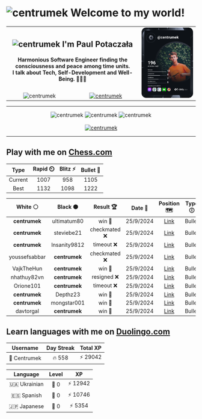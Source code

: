 <h1>
  <img
    src="https://emojis.slackmojis.com/emojis/images/1531849430/4246/blob-sunglasses.gif"
    width="30"
    alt="centrumek"
  />
  Welcome to my world!
</h1>

<table>
  <tbody>
    <tr>
      <td align="center" width="70%" colspan="2">
        <h2>
          <img
            src="https://raw.githubusercontent.com/MartinHeinz/MartinHeinz/master/wave.gif"
            width="30px"
            alt="centrumek"
          />
          I'm Paul Potaczała
        </h2>
        <h4>
          Harmonious Software Engineer finding the consciousness and peace among time units.
          <br/>
          I talk about Tech, Self-Development and Well-Being. 🌿🧘🚀
        </h4>
      </td>
      <td width="30%" rowspan="2">
        <a href="https://app.daily.dev/centrumek">
          <img
            src="./devcard.svg"
            alt="centrumek"
          />
        </a>
      </td>
    </tr>
    <tr align="center">
      <td>
        <img
          src="https://komarev.com/ghpvc/?username=centrumek&label=visitors&color=0e75b6&style=flat"
          alt="centrumek"
        >
      </td>
      <td>
        <a href="https://stackoverflow.com/users/14496012/centrumek">
          <img
            src="https://stackoverflow.com/users/flair/14496012.png?theme=dark"
            alt="centrumek"
          >
        </a>
      </td>
    </tr>
  </tbody>
</table>

---
<div align="center">
  <img 
    src="https://github-readme-stats.vercel.app/api?username=centrumek&show_icons=true&count_private=true&theme=dark&hide_border=true&hide=issues,contribs&bg_color=00000000"
    alt="centrumek"
  />
  <img
    src="https://github-readme-stats.vercel.app/api/top-langs/?username=centrumek&layout=compact&hide_border=true&theme=dark&bg_color=00000000&langs_count=6&exclude_repo=air-statistic-app"
    alt="centrumek"
  />
  <img 
    src="https://github-readme-streak-stats.herokuapp.com?user=centrumek&theme=dark&hide_border=true&background=FFFFFF00"
    alt="centrumek"
  />
  <br/>
  <br/>
  <a href="https://www.buymeacoffee.com/centrumek">
    <img
      src="https://cdn.buymeacoffee.com/buttons/v2/default-orange.png"
      height="50"
      width="210"
      alt="centrumek"
    />
  </a>
</div>

---

## Play with me on [Chess.com](https://www.chess.com/member/centrumek)

<div align="center">
<!--START_SECTION:chessStats-->
<!-- Automatically generated with https://github.com/Balastrong/chess-stats-action -->

| Type | Rapid ⏲️ | Blitz ⚡ | Bullet 🔫 |
|:---:|:---:|:---:|:---:|
| Current | 1007 | 958 | 1105 |
| Best | 1132 | 1098 | 1222 |

| White ⚪ | Black ⚫ | Result 🏆 | Date 📅 | Position 🗺️ | Type 🕕 |
|:---:|:---:|:---:|:---:|:---:|:---:|
| **centrumek** | ultimatum80 | win 🥇 | 25/9/2024 | <a href="http://www.ee.unb.ca/cgi-bin/tervo/fen.pl?select=8/6P1/1R6/pP6/k7/5P2/3K4/8 b - -">Link</a> | Bullet |
| **centrumek** | steviebe21 | checkmated ❌ | 25/9/2024 | <a href="http://www.ee.unb.ca/cgi-bin/tervo/fen.pl?select=3Q1bk1/1p1R1p1p/4b1p1/4P1Kn/2p2P2/6q1/8/8 w - -">Link</a> | Bullet |
| **centrumek** | Insanity9812 | timeout ❌ | 25/9/2024 | <a href="http://www.ee.unb.ca/cgi-bin/tervo/fen.pl?select=r7/8/8/2p1p3/2Pk1p1p/p7/4R3/5K2 w - -">Link</a> | Bullet |
| youssefsabbar | **centrumek** | checkmated ❌ | 25/9/2024 | <a href="http://www.ee.unb.ca/cgi-bin/tervo/fen.pl?select=r1b5/p7/1np5/1p3p2/6kQ/P2P2P1/1P4P1/4R1K1 b - -">Link</a> | Bullet |
| VajkTheHun | **centrumek** | win 🥇 | 25/9/2024 | <a href="http://www.ee.unb.ca/cgi-bin/tervo/fen.pl?select=8/8/8/1k6/pp4p1/1Pb1KbP1/P4P2/8 w - -">Link</a> | Bullet |
| nhathuy82vn | **centrumek** | resigned ❌ | 25/9/2024 | <a href="http://www.ee.unb.ca/cgi-bin/tervo/fen.pl?select=4Q3/3k1P2/2p1p3/2PpP2P/pB1P4/P7/4b1K1/8 b - -">Link</a> | Bullet |
| Orione101 | **centrumek** | timeout ❌ | 25/9/2024 | <a href="http://www.ee.unb.ca/cgi-bin/tervo/fen.pl?select=8/pp6/2p5/3p1B2/3P3k/6N1/PP3K2/8 b - -">Link</a> | Bullet |
| **centrumek** | Depthz23 | win 🥇 | 25/9/2024 | <a href="http://www.ee.unb.ca/cgi-bin/tervo/fen.pl?select=8/4B3/8/3p1p1p/4bPpP/P3K3/2k5/8 b - -">Link</a> | Bullet |
| **centrumek** | mongstar001 | win 🥇 | 25/9/2024 | <a href="http://www.ee.unb.ca/cgi-bin/tervo/fen.pl?select=k7/p1p1p3/1p2P1R1/1P6/P2rn2P/8/7K/8 b - -">Link</a> | Bullet |
| davtorgal | **centrumek** | win 🥇 | 25/9/2024 | <a href="http://www.ee.unb.ca/cgi-bin/tervo/fen.pl?select=8/p7/8/5pP1/p3pk2/1Pq5/2P5/1K6 w - -">Link</a> | Bullet |

<!--END_SECTION:chessStats-->
</div>

## Learn languages with me on [Duolingo.com](https://www.duolingo.com/profile/Centrumek)

<div align="center">
<!--START_SECTION:duolingoStats-->
<!-- Automatically generated with https://github.com/centrumek/duolingo-readme-stats-->

| Username | Day Streak | Total XP |
|:---:|:---:|:---:|
| 👤 Centrumek | 🔥 558 | ⚡ 29042 |

| Language | Level | XP |
|:---:|:---:|:---:|
| 🇺🇦 Ukrainian | 👑 0 | ⚡ 12942 |
| 🇪🇸 Spanish | 👑 0 | ⚡ 10746 |
| 🇯🇵 Japanese | 👑 0 | ⚡ 5354 |

<!--END_SECTION:duolingoStats-->
</div>
<!--
**centrumek/centrumek** is a ✨ _special_ ✨ repository because its `README.md` (this file) appears on your GitHub profile.

Here are some ideas to get you started:

- 🔭 I’m currently working on ...
- 🌱 I’m currently learning ...
- 👯 I’m looking to collaborate on ...
- 🤔 I’m looking for help with ...
- 💬 Ask me about ...
- 📫 How to reach me: ...
- 😄 Pronouns: ...
- ⚡ Fun fact: ...
-->
